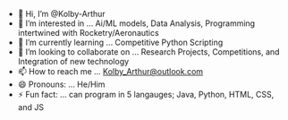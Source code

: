 - 👋 Hi, I’m @Kolby-Arthur
- 👀 I’m interested in ... Ai/ML models, Data Analysis, Programming intertwined with Rocketry/Aeronautics
- 🌱 I’m currently learning ... Competitive Python Scripting
- 💞️ I’m looking to collaborate on ... Research Projects, Competitions, and Integration of new technology
- 📫 How to reach me ... Kolby_Arthur@outlook.com
- 😄 Pronouns: ... He/Him
- ⚡ Fun fact: ... can program in 5 langauges; Java, Python, HTML, CSS, and JS

<!---
Kolby-Arthur/Kolby-Arthur is a ✨ special ✨ repository because its `README.md` (this file) appears on your GitHub profile.
You can click the Preview link to take a look at your changes.
--->
